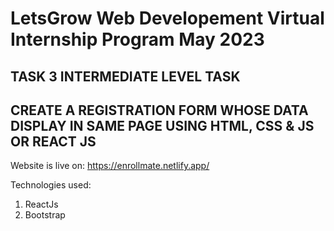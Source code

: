 # LetsGrow Web Developement Virtual Internship Program May 2023
## TASK 3 INTERMEDIATE LEVEL TASK
## CREATE A REGISTRATION FORM WHOSE DATA DISPLAY IN SAME PAGE  USING HTML, CSS & JS OR REACT JS

Website is live on: https://enrollmate.netlify.app/

Technologies used:
1) ReactJs
2) Bootstrap
